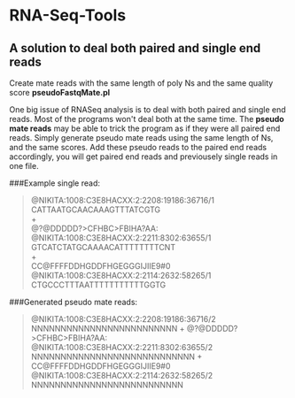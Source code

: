 # RNA-Seq-Tools

## A solution to deal both paired and single end reads
Create mate reads with the same length of poly Ns and the same quality score
**pseudoFastqMate.pl**

One big issue of RNASeq analysis is to deal with both paired and single end reads. 
Most of the programs won't deal both at the same time. 
The __pseudo mate reads__ may be able to trick the program as if they were all paired end reads.
Simply generate pseudo mate reads using the same length of Ns, and the same scores.
Add these pseudo reads to the paired end reads accordingly, you will get paired end reads and 
previousely single reads in one file. 

###Example single read:
>@NIKITA:1008:C3E8HACXX:2:2208:19186:36716/1  
>CATTAATGCAACAAAGTTTATCGTG  
>+  
>@?@DDDDD?>CFHBC>FBIHA?AA:  
>@NIKITA:1008:C3E8HACXX:2:2211:8302:63655/1  
>GTCATCTATGCAAAACATTTTTTTTCNT  
>+  
>CC@FFFFDDHGDDFHGEGGGIJIIE9#0  
>@NIKITA:1008:C3E8HACXX:2:2114:2632:58265/1  
>CTGCCCTTTAATTTTTTTTTTTGGTG  

###Generated pseudo mate reads:
>@NIKITA:1008:C3E8HACXX:2:2208:19186:36716/2
>NNNNNNNNNNNNNNNNNNNNNNNNN
>+
>@?@DDDDD?>CFHBC>FBIHA?AA:
>@NIKITA:1008:C3E8HACXX:2:2211:8302:63655/2
>NNNNNNNNNNNNNNNNNNNNNNNNNNNN
>+
>CC@FFFFDDHGDDFHGEGGGIJIIE9#0
>@NIKITA:1008:C3E8HACXX:2:2114:2632:58265/2
>NNNNNNNNNNNNNNNNNNNNNNNNNN
